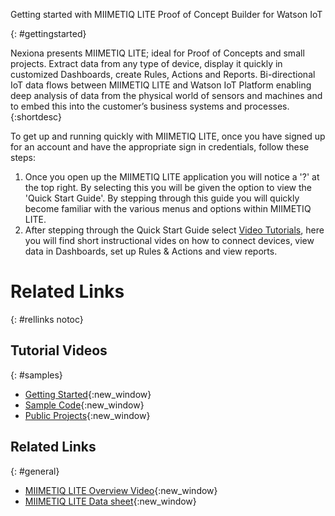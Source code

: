Getting started with MIIMETIQ LITE Proof of Concept Builder for Watson IoT

{: #gettingstarted}

Nexiona presents MIIMETIQ LITE; ideal for Proof of Concepts and small projects. Extract data from any type of device, display it quickly in customized Dashboards, create Rules, Actions and Reports. Bi-directional IoT data flows between MIIMETIQ LITE and Watson IoT Platform enabling deep analysis of data from the physical world of sensors and machines and to embed this into the customer’s business systems and processes. {:shortdesc}

To get up and running quickly with MIIMETIQ LITE, once you have signed up for an account and have the appropriate sign in credentials, follow these steps:

1. Once you open up the MIIMETIQ LITE application you will notice a '?' at the top right. By selecting this you will be given the option to view the 'Quick Start Guide'. By stepping through this guide you will quickly become familiar with the various menus and options within MIIMETIQ LITE.
2. After stepping through the Quick Start Guide select [Video Tutorials](https://www.youtube.com/watch?v=vmnOdSrzfLk&list=PLSkT4X0x-Kkgd-ZPr57Pfqja8tmoH-6QP&index=1), here you will find short instructional vides on how to connect devices, view data in Dashboards, set up Rules & Actions and view reports.
		 


# Related Links
{: #rellinks notoc}

## Tutorial Videos
{: #samples}

* [Getting Started](https://flow.att.com/start){:new_window}
* [Sample Code](https://flow.att.io/explore/projects/snippets_and_samples){:new_window}
* [Public Projects](https://flow.att.io/explore/projects){:new_window}

## Related Links
{: #general}

* [MIIMETIQ LITE Overview Video](https://youtu.be/C6UQYY5xVJg){:new_window}
* [MIIMETIQ LITE Data sheet](https://youtu.be/C6UQYY5xVJg){:new_window}

